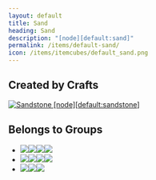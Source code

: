 ```yaml
---
layout: default
title: Sand
heading: Sand
description: "[node][default:sand]"
permalink: /items/default-sand/
icon: /items/itemcubes/default_sand.png
---
```



## Created by Crafts

<div class="craft">
    <div>
        <span><a href="{{site.baseurl}}/items/default-sandstone/"><img src="{{site.baseurl}}/assets/img/items/itemcubes/default_sandstone.png" data-toggle="tooltip" title="Sandstone [node][default:sandstone]"></a></span>
        <span></span>
        <span></span>
    </div>
    <div>
        <span></span>
        <span></span>
        <span></span>
    </div>
    <div>
        <span></span>
        <span></span>
        <span></span>
    </div>
</div>


## Belongs to Groups

<ul class="list-items clearfix">
    <li><a href="{{site.baseurl}}/items/group-crumbly/"><span class="item-group" data-toggle="tooltip" title="Group: Crumbly [group][crumbly]"><img src="{{site.baseurl}}/assets/img/items/itemcubes/default_sandstone.png"><img src="{{site.baseurl}}/assets/img/items/itemcubes/stairs_slab_sandstone.png"><img src="{{site.baseurl}}/assets/img/items/itemcubes/stairs_slab_sandstonebrick.png"><img src="{{site.baseurl}}/assets/img/items/itemcubes/stairs_stair_sandstone.png"></span></a></li>
    <li><a href="{{site.baseurl}}/items/group-falling-node/"><span class="item-group" data-toggle="tooltip" title="Group: Falling Node [group][falling_node]"><img src="{{site.baseurl}}/assets/img/items/itemcubes/default_desert_sand.png"><img src="{{site.baseurl}}/assets/img/items/itemcubes/default_gravel.png"><img src="{{site.baseurl}}/assets/img/items/itemcubes/default_sand.png"><img src="{{site.baseurl}}/assets/img/items/itemcubes/default_snow.png"></span></a></li>
    <li><a href="{{site.baseurl}}/items/group-sand/"><span class="item-group" data-toggle="tooltip" title="Group: Sand [group][sand]"><img src="{{site.baseurl}}/assets/img/items/itemcubes/default_desert_sand.png"><img src="{{site.baseurl}}/assets/img/items/itemcubes/default_sand.png"><img src="{{site.baseurl}}/assets/img/items/itemcubes/farming_desert_sand_soil.png"></span></a></li>
</ul>
